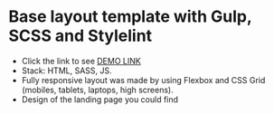 # Base layout template with Gulp, SCSS and Stylelint
  - Click the link to see [DEMO LINK](https://Nadiyahr.github.io/_Eco_cosmetics/)
  - Stack: HTML, SASS, JS.
  - Fully responsive layout was made by using Flexbox and CSS Grid (mobiles, tablets, laptops, high screens).
  - Design of the landing page you could find 
